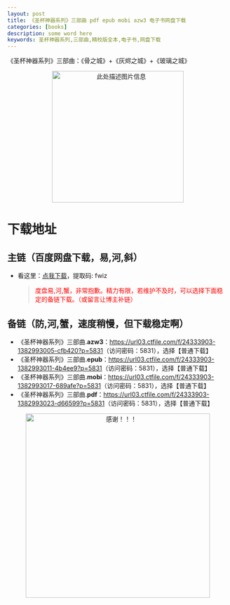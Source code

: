 ```yaml
---
layout: post
title: 《圣杯神器系列》三部曲 pdf epub mobi azw3 电子书网盘下载
categories: [books]
description: some word here
keywords: 圣杯神器系列,三部曲,精校版全本,电子书,网盘下载
---
```


《圣杯神器系列》三部曲：《骨之城》+《灰烬之城》+《玻璃之城》

<div align="center"><img src="https://qweree.cn/wp-content/uploads/2024/10/sheng-bei-shen-qi-xi-lie-san-bu-qu-tuya.jpg" alt="此处描述图片信息" width="300px" height="auto"></div>

# 下载地址

## 主链（百度网盘下载，易,河,斜）

- 看这里：[点我下载](https://pan.baidu.com/s/1iMXUbSbtZQZjDcqDmnWUyw?pwd=fwiz)，提取码: fwiz

  > <p style="color:red" >度盘易,河,蟹，非常抱歉。精力有限，若维护不及时，可以选择下面稳定的备链下载。（或留言让博主补链）</p>

## 备链（防,河,蟹，速度稍慢，但下载稳定啊）

- 《圣杯神器系列》三部曲.**azw3**：<https://url03.ctfile.com/f/24333903-1382993005-cfb420?p=5831>（访问密码：5831），选择【普通下载】
- 《圣杯神器系列》三部曲.**epub**：<https://url03.ctfile.com/f/24333903-1382993011-4b4ee9?p=5831>（访问密码：5831），选择【普通下载】
- 《圣杯神器系列》三部曲.**mobi**：<https://url03.ctfile.com/f/24333903-1382993017-689afe?p=5831>（访问密码：5831），选择【普通下载】
- 《圣杯神器系列》三部曲.**pdf**：<https://url03.ctfile.com/f/24333903-1382993023-d66599?p=5831>（访问密码：5831），选择【普通下载】

<div align="center"><img src="https://pic.imgdb.cn/item/6707df6bd29ded1a8ce37031.gif" alt="感谢！！！" width="420px" height="auto"/></div>
